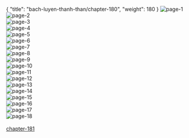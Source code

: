 { "title": "bach-luyen-thanh-than/chapter-180", "weight": 180 }
<img src="bach-luyen-thanh-than_0180_01-3b010c54584af9cfc62c1b50bf0fd9fc.webp" alt="page-1" origin="http://storage.fshare.vn/Test-vechai/1513402371-Bach-Luyen-Thanh-Than-Chapter-174-Tieng-viet-hamtruyencom-ve-chai-02.jpg"><br/>
<img src="bach-luyen-thanh-than_0180_02-291b977c21417f62f3a17bd8292a5aff.webp" alt="page-2" origin="http://storage.fshare.vn/Test-vechai/1513402371-Bach-Luyen-Thanh-Than-Chapter-174-Tieng-viet-hamtruyencom-ve-chai-03.jpg"><br/>
<img src="bach-luyen-thanh-than_0180_03-d582ab12ada0908bec9489a953a359ea.webp" alt="page-3" origin="http://storage.fshare.vn/Test-vechai/1513402371-Bach-Luyen-Thanh-Than-Chapter-174-Tieng-viet-hamtruyencom-ve-chai-04.jpg"><br/>
<img src="bach-luyen-thanh-than_0180_04-4ddcfeb94ad787824738b48c2066b8b6.webp" alt="page-4" origin="http://storage.fshare.vn/Test-vechai/1513402371-Bach-Luyen-Thanh-Than-Chapter-174-Tieng-viet-hamtruyencom-ve-chai-05.jpg"><br/>
<img src="bach-luyen-thanh-than_0180_05-0b10e7b8f0890cfd960772945d9869ab.webp" alt="page-5" origin="http://storage.fshare.vn/Test-vechai/1513402371-Bach-Luyen-Thanh-Than-Chapter-174-Tieng-viet-hamtruyencom-ve-chai-06.jpg"><br/>
<img src="bach-luyen-thanh-than_0180_06-d632b5c13ace299b6c1cc9ca9cb68f75.webp" alt="page-6" origin="http://storage.fshare.vn/Test-vechai/1513402371-Bach-Luyen-Thanh-Than-Chapter-174-Tieng-viet-hamtruyencom-ve-chai-07.jpg"><br/>
<img src="bach-luyen-thanh-than_0180_07-9728943c7a3322d79b37bf1844a50e78.webp" alt="page-7" origin="http://storage.fshare.vn/Test-vechai/1513402371-Bach-Luyen-Thanh-Than-Chapter-174-Tieng-viet-hamtruyencom-ve-chai-08.jpg"><br/>
<img src="bach-luyen-thanh-than_0180_08-507e7c96f1a0471a51cc552bada8698a.webp" alt="page-8" origin="http://storage.fshare.vn/Test-vechai/1513402371-Bach-Luyen-Thanh-Than-Chapter-174-Tieng-viet-hamtruyencom-ve-chai-09.jpg"><br/>
<img src="bach-luyen-thanh-than_0180_09-ba90a87f166e0c79b4c5c4adfe910d9c.webp" alt="page-9" origin="http://storage.fshare.vn/Test-vechai/1513402371-Bach-Luyen-Thanh-Than-Chapter-174-Tieng-viet-hamtruyencom-ve-chai-10.jpg"><br/>
<img src="bach-luyen-thanh-than_0180_10-b83b93f963e30f431eb3eb8be56bcd56.webp" alt="page-10" origin="http://storage.fshare.vn/Test-vechai/1513402371-Bach-Luyen-Thanh-Than-Chapter-174-Tieng-viet-hamtruyencom-ve-chai-11.jpg"><br/>
<img src="bach-luyen-thanh-than_0180_11-af57bc1a33e8eb1338a0a168ef582eb6.webp" alt="page-11" origin="http://storage.fshare.vn/Test-vechai/1513402371-Bach-Luyen-Thanh-Than-Chapter-174-Tieng-viet-hamtruyencom-ve-chai-12.jpg"><br/>
<img src="bach-luyen-thanh-than_0180_12-15148c5b91d940edf3de2b398e3358b5.webp" alt="page-12" origin="http://storage.fshare.vn/Test-vechai/1513402371-Bach-Luyen-Thanh-Than-Chapter-174-Tieng-viet-hamtruyencom-ve-chai-13.jpg"><br/>
<img src="bach-luyen-thanh-than_0180_13-3d7ef557d8981974e79d2413bb245cfe.webp" alt="page-13" origin="http://storage.fshare.vn/Test-vechai/1513402371-Bach-Luyen-Thanh-Than-Chapter-174-Tieng-viet-hamtruyencom-ve-chai-14.jpg"><br/>
<img src="bach-luyen-thanh-than_0180_14-75878d467c2ce0862ad06697e5035ffd.webp" alt="page-14" origin="http://storage.fshare.vn/Test-vechai/1513402371-Bach-Luyen-Thanh-Than-Chapter-174-Tieng-viet-hamtruyencom-ve-chai-15.jpg"><br/>
<img src="bach-luyen-thanh-than_0180_15-11f7498edb250d700bb9a385fb84db9c.webp" alt="page-15" origin="http://storage.fshare.vn/Test-vechai/1513402371-Bach-Luyen-Thanh-Than-Chapter-174-Tieng-viet-hamtruyencom-ve-chai-16.jpg"><br/>
<img src="bach-luyen-thanh-than_0180_16-c122676356da085e728b45aaaeb9143e.webp" alt="page-16" origin="http://storage.fshare.vn/Test-vechai/1513402371-Bach-Luyen-Thanh-Than-Chapter-174-Tieng-viet-hamtruyencom-ve-chai-17.jpg"><br/>
<img src="bach-luyen-thanh-than_0180_17-7fb0f77bc596e683998ef5da7541b516.webp" alt="page-17" origin="http://storage.fshare.vn/Test-vechai/1513402371-Bach-Luyen-Thanh-Than-Chapter-174-Tieng-viet-hamtruyencom-ve-chai-18.jpg"><br/>
<img src="bach-luyen-thanh-than_0180_18-61d3ae066fc28aa71fbe1d13194f1dbc.webp" alt="page-18" origin="http://storage.fshare.vn/Test-vechai/1513402371-Bach-Luyen-Thanh-Than-Chapter-174-Tieng-viet-hamtruyencom-ve-chai-19.jpg"><br/>
<br/><a class="nextchap" href="/bach-luyen-thanh-than/chapter-181">chapter-181</a>
